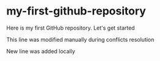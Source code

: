 # my-first-github-repository
Here is my first GitHub repository. Let's get started

This line was modified manually during conflicts resolution

New line was added locally